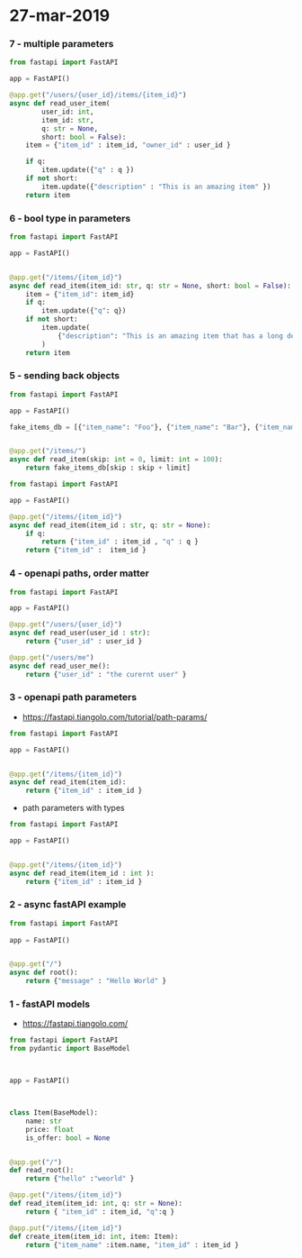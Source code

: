# 27-mar-2019

### 7 - multiple parameters

```python
from fastapi import FastAPI

app = FastAPI()

@app.get("/users/{user_id}/items/{item_id}")
async def read_user_item(
        user_id: int, 
        item_id: str, 
        q: str = None,
        short: bool = False):
    item = {"item_id" : item_id, "owner_id" : user_id }

    if q:
        item.update({"q" : q })
    if not short:
        item.update({"description" : "This is an amazing item" })
    return item
```

### 6 - bool type in parameters

```python
from fastapi import FastAPI

app = FastAPI()


@app.get("/items/{item_id}")
async def read_item(item_id: str, q: str = None, short: bool = False):
    item = {"item_id": item_id}
    if q:
        item.update({"q": q})
    if not short:
        item.update(
            {"description": "This is an amazing item that has a long description"}
        )
    return item
```

### 5 - sending back objects

```python
from fastapi import FastAPI

app = FastAPI()

fake_items_db = [{"item_name": "Foo"}, {"item_name": "Bar"}, {"item_name": "Baz"}]


@app.get("/items/")
async def read_item(skip: int = 0, limit: int = 100):
    return fake_items_db[skip : skip + limit]
```

```python
from fastapi import FastAPI

app = FastAPI()

@app.get("/items/{item_id}")
async def read_item(item_id : str, q: str = None):
    if q:
        return {"item_id" : item_id , "q" : q }
    return {"item_id" :  item_id }

```

### 4 - openapi paths, order matter

```python
from fastapi import FastAPI

app = FastAPI()

@app.get("/users/{user_id}")
async def read_user(user_id : str):
    return {"user_id" : user_id }

@app.get("/users/me")
async def read_user_me():
    return {"user_id" : "the curernt user" }
```


### 3 - openapi path parameters

- https://fastapi.tiangolo.com/tutorial/path-params/

```python
from fastapi import FastAPI

app = FastAPI()


@app.get("/items/{item_id}")
async def read_item(item_id):
    return {"item_id" : item_id }
```

- path parameters with types

```python
from fastapi import FastAPI

app = FastAPI()


@app.get("/items/{item_id}")
async def read_item(item_id : int ):
    return {"item_id" : item_id }
```



### 2 - async fastAPI example

```python
from fastapi import FastAPI
  
app = FastAPI()


@app.get("/")
async def root():
    return {"message" : "Hello World" }
```

### 1 - fastAPI models

- https://fastapi.tiangolo.com/

```python
from fastapi import FastAPI
from pydantic import BaseModel



app = FastAPI()



class Item(BaseModel):
    name: str
    price: float
    is_offer: bool = None


@app.get("/")
def read_root():
    return {"hello" :"weorld" }

@app.get("/items/{item_id}")
def read_item(item_id: int, q: str = None):
    return { "item_id" : item_id, "q":q }

@app.put("/items/{item_id}")
def create_item(item_id: int, item: Item):
    return {"item_name" :item.name, "item_id" : item_id }
```


